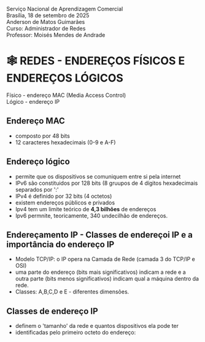 Serviço Nacional de Aprendizagem Comercial  
Brasília, 18 de setembro de 2025  
Anderson de Matos Guimarães  
Curso: Administrador de Redes  
Professor: Moisés Mendes de Andrade

# 🕸️ REDES - ENDEREÇOS FÍSICOS E ENDEREÇOS LÓGICOS

Físico - endereço MAC (Media Access Control)  
Lógico - endereço IP 

## Endereço MAC
- composto por 48 bits
- 12 caracteres hexadecimais (0-9 e A-F)

## Endereço lógico
- permite que os dispositivos se comuniquem entre si pela internet
- IPv6 são constituidos por 128 bits (8 gruupos de 4 dígitos hexadecimais separados por ':'
- IPv4 é definido por 32 bits (4 octetos)
- existem endereços públicos e privados
- Ipv4 tem um limite teórico de **4,3 bilhões** de endereços
- Ipv6 permnite, teoricamente, 340 undecilhão de endereços.

## Endereçamento IP - Classes de endereçoi IP e a importância do endereço IP
- Modelo TCP/IP: o IP opera na Camada de Rede (camada 3 do TCP/IP e OSI)
- uma parte do endereço (bits mais significativos) indicam a rede e a outra parte (bits menos significativos) indicam qual a máquina dentro da rede.
- Classes: A,B,C,D e E - diferentes dimensões.

## Classes de endereço IP
- definem o 'tamanho' da rede e quantos dispositivos ela pode ter
- identificadas pelo primeiro octeto do endereço:
